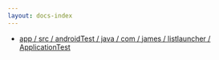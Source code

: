 ```yaml
---
layout: docs-index
---
```

- [app / src / androidTest / java / com / james / listlauncher / ApplicationTest](app/src/androidTest/java/com/james/listlauncher/ApplicationTest)
